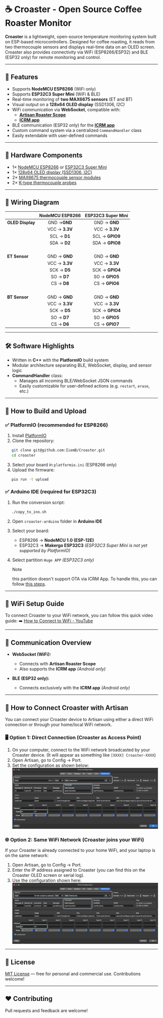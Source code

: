 # ☕ Croaster - Open Source Coffee Roaster Monitor

**Croaster** is a lightweight, open-source temperature monitoring system built on ESP-based microcontrollers. Designed for coffee roasting, it reads from two thermocouple sensors and displays real-time data on an OLED screen. Croaster also provides connectivity via WiFi (ESP8266/ESP32) and BLE (ESP32 only) for remote monitoring and control.

---

## 🚀 Features

* Supports **NodeMCU ESP8266** (WiFi only)
* Supports **ESP32C3 Super Mini** (WiFi & BLE)
* Real-time monitoring of **two MAX6675 sensors** (ET and BT)
* Visual output on a **128x64 OLED display** (SSD1306, I2C)
* WiFi communication via **WebSocket**, compatible with:
  + [**Artisan Roaster Scope**](https://artisan-scope.org/)
  + [**ICRM app**](https://iiemb.github.io/#/icrm)
* BLE communication (ESP32 only) for the [**ICRM app**](https://iiemb.github.io/#/icrm)
* Custom command system via a centralized `CommandHandler` class
* Easily extendable with user-defined commands

---

## 🧩 Hardware Components

* 1× [NodeMCU ESP8266](images/NodeMCU-ESP8266.png) or [ESP32C3 Super Mini](images/ESP32C3-Super-Mini.png)
* 1× [128x64 OLED display (SSD1306, I2C)](images/OLED-Display.png)
* 2× [MAX6675 thermocouple sensor modules](images/MAX6675.png)
* 2× [K-type thermocouple probes](images/Type-K-thermocouple.png)

---

## 🔌 Wiring Diagram

|  |**NodeMCU ESP8266**|**ESP32C3 Super Mini**|
|:---|:---:|:---:|
|**OLED Display**|GND →**GND**|GND → **GND**|
| |VCC → **3.3V**|VCC → **3.3V**|
| |SCL → **D1**|SCL → **GPIO9**|
| |SDA → **D2**|SDA → **GPIO8**|
|||⠀|
|**ET Sensor**|GND → **GND**|GND → **GND**|
| |VCC → **3.3V**|VCC → **3.3V**|
| |SCK → **D5**|SCK → **GPIO4**|
| |SO  → **D7**|SO  → **GPIO5**|
| |CS  → **D8**|CS  → **GPIO6**|
|||⠀|
|**BT Sensor**|GND → **GND**|GND → **GND**|
| |VCC → **3.3V**|VCC → **3.3V**|
| |SCK → **D5**|SCK → **GPIO4**|
| |SO  → **D7**|SO  → **GPIO5**|
| |CS  → **D6**|CS  → **GPIO7**|

---

## 🛠 Software Highlights

* Written in **C++** with the **PlatformIO** build system
* Modular architecture separating BLE, WebSocket, display, and sensor logic
* **CommandHandler** class:
  + Manages all incoming BLE/WebSocket JSON commands
  + Easily customizable for user-defined actions (e.g. `restart`,               `erase`, etc.)

---

## 🔧 How to Build and Upload

### ✅ PlatformIO (recommended for ESP8266)

1. Install [PlatformIO](https://platformio.org/)
2. Clone the repository:
   

```bash
   git clone git@github.com:IiemB/Croaster.git
   cd croaster
   ```

3. Select your board in `platformio.ini` (ESP8266 only)
4. Upload the firmware:
   

```bash
   pio run -t upload
   ```

### ✅ Arduino IDE (required for ESP32C3)

1. Run the conversion script:
   

```bash
   ./copy_to_ino.sh
   ```

2. Open `croaster-arduino` folder in **Arduino IDE**
3. Select your board:
   - ESP8266 → **NodeMCU 1.0 (ESP-12E)**
   - ESP32C3 → **Makergo ESP32C3** *(ESP32C3 Super Mini is not yet supported by PlatformIO)*
4. Select partition `Huge APP` *(ESP32C3 only)*
   

     > [!NOTE]
     > this partition doesn't support OTA via ICRM App. To handle this, you can follow [this steps](references.md).

---

## 🔗 WiFi Setup Guide

To connect Croaster to your WiFi network, you can follow this quick video guide: ➡️ [How to Connect to WiFi - YouTube](https://www.youtube.com/watch?v=esNiudoCEcU\&t=434s)

---

## 📡 Communication Overview

* **WebSocket (WiFi):**
  + Connects with **Artisan Roaster Scope**
  + Also supports the **ICRM app** *(Android only)*

* **BLE (ESP32 only):**
  + Connects exclusively with the **ICRM app** *(Android only)*

---

## 🔌 How to Connect Croaster with Artisan

You can connect your Croaster device to Artisan using either a direct WiFi connection or through your home/local WiFi network.

### 🖥️ Option 1: Direct Connection (Croaster as Access Point)

1. On your computer, connect to the WiFi network broadcasted by your Croaster device. (It will appear as something like `[XXXX] Croaster-XXXX`)
2. Open Artisan, go to Config → Port.
3. Set the configuration as shown below:
    ![image](images/Connect-Artisan-Directly.png)

### 🌐 Option 2: Same WiFi Network (Croaster joins your WiFi)

If your Croaster is already connected to your home WiFi, and your laptop is on the same network:

1. Open Artisan, go to Config → Port.
2. Enter the IP address assigned to Croaster (you can find this on the Croaster OLED screen or serial log).
3. Use the configuration shown here:
    ![image](images/Connect-Artisan-Same-Network.png)

---

## 📘 License

[MIT License](LICENSE.md) — free for personal and commercial use. Contributions welcome!

---

## ❤️ Contributing

Pull requests and feedback are welcome!
